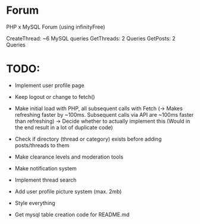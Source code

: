 # Forum

PHP x MySQL Forum (using infinityFree)

CreateThread: ~6 MySQL queries
GetThreads: 2 Queries
GetPosts: 2 Queries

# TODO:

- Implement user profile page
- Keep logout or change to fetch()
- Make initial load with PHP, all subsequent calls with Fetch (-> Makes refreshing faster by ~100ms. Subsequent calls via API are ~100ms faster than refreshing) -> Decide whether to actually implement this (Would in the end result in a lot of duplicate code)
- Check if directory (thread or category) exists before adding posts/threads to them

- Make clearance levels and moderation tools
- Make notification system
- Implement thread search
- Add user profile picture system (max. 2mb)

- Style everything
- Get mysql table creation code for README.md
